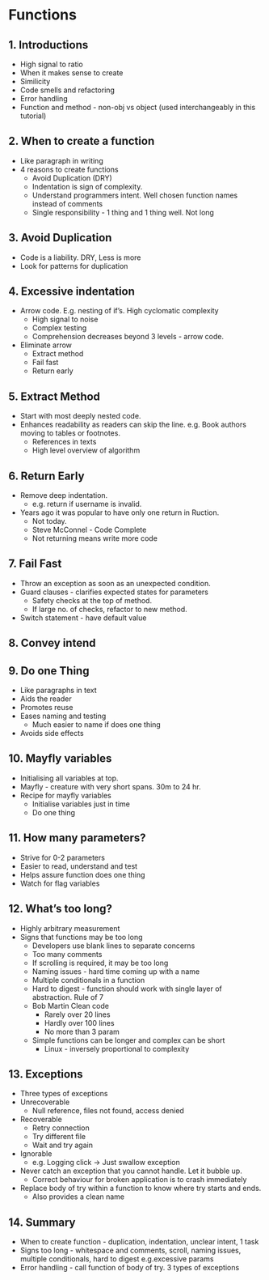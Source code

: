 # Functions

## 1. Introductions
- High signal to ratio
- When it makes sense to create
- Similicity
- Code smells and refactoring
- Error handling
- Function and method - non-obj vs object (used interchangeably in this tutorial)

## 2. When to create a function
- Like paragraph in writing
- 4 reasons to create functions
	- Avoid Duplication (DRY)
	- Indentation is sign of complexity. 
	- Understand programmers intent. Well chosen function names instead of comments
	- Single responsibility - 1 thing and 1 thing well. Not long

## 3. Avoid Duplication
- Code is a liability. DRY, Less is more
- Look for patterns for duplication

## 4. Excessive indentation
- Arrow code. E.g. nesting of if’s. High cyclomatic complexity
	- High signal to noise
	- Complex testing
	- Comprehension decreases beyond 3 levels - arrow code.
- Eliminate arrow
	- Extract method
	- Fail fast
	- Return early

## 5. Extract Method
- Start with most deeply nested code.
- Enhances readability as readers can skip the line. e.g. Book authors moving to tables or footnotes.
	- References in texts
	- High level overview of algorithm

## 6. Return Early
- Remove deep indentation. 
	- e.g. return if username is invalid.
- Years ago it was popular to have only one return in Ruction.
	- Not today.
	- Steve McConnel - Code Complete
	- Not returning means write more code

## 7. Fail Fast
- Throw an exception as soon as an unexpected condition.
- Guard clauses - clarifies expected states for parameters
	- Safety checks at the top of method.
	- If large no. of checks, refactor to new method.
- Switch statement - have default value

## 8. Convey intend

## 9. Do one Thing
- Like paragraphs in text
- Aids the reader
- Promotes reuse
- Eases naming and testing
	- Much easier to name if does one thing
- Avoids side effects

## 10. Mayfly variables
- Initialising all variables at top.
- Mayfly - creature with very short spans. 30m to 24 hr.
- Recipe for mayfly variables
	- Initialise variables just in time
	- Do one thing

## 11. How many parameters?
- Strive for 0-2 parameters
- Easier to read, understand and test
- Helps assure function does one thing
- Watch for flag variables

## 12. What’s too long?
- Highly arbitrary measurement
- Signs that functions may be too long
	- Developers use blank lines to separate concerns
	- Too many comments
	- If scrolling is required, it may be too long
	- Naming issues - hard time coming up with a name
	- Multiple conditionals in a function
	- Hard to digest - function should work with single layer of abstraction. Rule of 7
	- Bob Martin Clean code
		- Rarely over 20 lines
		- Hardly over 100 lines
		- No more than 3 param
	- Simple functions can be longer and complex can be short
		- Linux - inversely proportional to complexity

## 13. Exceptions
- Three types of exceptions
- Unrecoverable
	- Null reference, files not found, access denied
- Recoverable
	- Retry connection
	- Try different file
	- Wait and try again
- Ignorable
	- e.g. Logging click -> Just swallow exception
- Never catch an exception that you cannot handle. Let it bubble up.
	- Correct behaviour for broken application is to crash immediately
- Replace body of try within a function to know where try starts and ends.
	- Also provides a clean name

## 14. Summary
- When to create function - duplication, indentation, unclear intent, 1 task
- Signs too long - whitespace and comments, scroll, naming issues, multiple conditionals, hard to digest e.g.excessive params
- Error handling - call function of body of try. 3 types of exceptions

